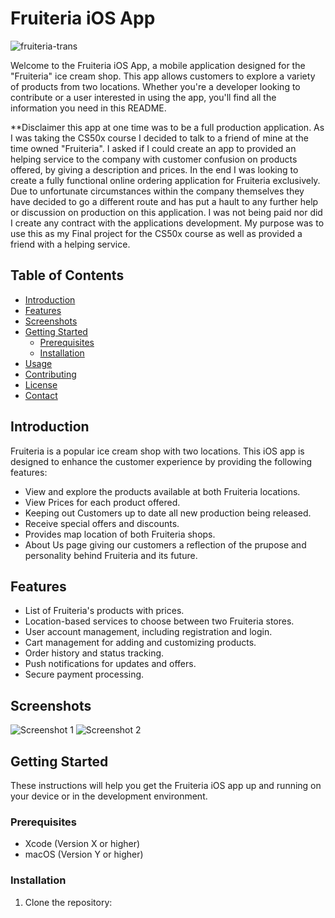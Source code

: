 # Fruiteria iOS App


![fruiteria-trans](https://github.com/CodySly/Fruiteria-IOS/assets/130408252/54aa3acc-50d8-48d0-8fd9-7b063ff3e000)


Welcome to the Fruiteria iOS App, a mobile application designed for the "Fruiteria" ice cream shop. This app allows customers to explore a variety of products from two locations. Whether you're a developer looking to contribute or a user interested in using the app, you'll find all the information you need in this README.

**Disclaimer this app at one time was to be a full production application. As I was taking the CS50x course I decided to talk to a friend of mine at the time owned "Fruiteria". I asked if I could create an app to provided an helping service to the company with customer confusion on products offered, by giving a description and prices. In the end I was looking to create a fully functional online ordering application for Fruiteria exclusively. 
  Due to unfortunate circumstances within the company themselves they have decided to go a different route and has put a hault to any further help or discussion on production on this application. I was not being paid nor did I create any contract with the applications development. My purpose was to use this as my Final project for the CS50x course as well as provided a friend with a helping service.  


## Table of Contents

- [Introduction](#introduction)
- [Features](#features)
- [Screenshots](#screenshots)
- [Getting Started](#getting-started)
  - [Prerequisites](#prerequisites)
  - [Installation](#installation)
- [Usage](#usage)
- [Contributing](#contributing)
- [License](#license)
- [Contact](#contact)

## Introduction

Fruiteria is a popular ice cream shop with two locations. This iOS app is designed to enhance the customer experience by providing the following features:

- View and explore the products available at both Fruiteria locations.
- View Prices for each product offered.
- Keeping out Customers up to date all new production being released.
- Receive special offers and discounts.
- Provides map location of both Fruiteria shops.
- About Us page giving our customers a reflection of the prupose and personality behind Fruiteria and its future.  


## Features

- List of Fruiteria's products with prices.
- Location-based services to choose between two Fruiteria stores.
- User account management, including registration and login.
- Cart management for adding and customizing products.
- Order history and status tracking.
- Push notifications for updates and offers.
- Secure payment processing.

## Screenshots

![Screenshot 1](https://example.com/screenshots/screenshot1.png)
![Screenshot 2](https://example.com/screenshots/screenshot2.png)

## Getting Started

These instructions will help you get the Fruiteria iOS app up and running on your device or in the development environment.

### Prerequisites

- Xcode (Version X or higher)
- macOS (Version Y or higher)

### Installation

1. Clone the repository:

